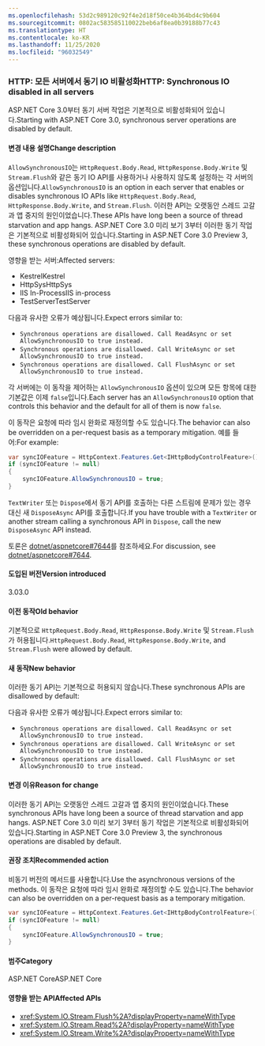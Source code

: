 ```yaml
---
ms.openlocfilehash: 53d2c989120c92f4e2d18f50ce4b364bd4c9b604
ms.sourcegitcommit: 0802ac583585110022beb6af8ea0b39188b77c43
ms.translationtype: HT
ms.contentlocale: ko-KR
ms.lasthandoff: 11/25/2020
ms.locfileid: "96032549"
---
```

### <a name="http-synchronous-io-disabled-in-all-servers"></a><span data-ttu-id="9b41d-101">HTTP: 모든 서버에서 동기 IO 비활성화</span><span class="sxs-lookup"><span data-stu-id="9b41d-101">HTTP: Synchronous IO disabled in all servers</span></span>

<span data-ttu-id="9b41d-102">ASP.NET Core 3.0부터 동기 서버 작업은 기본적으로 비활성화되어 있습니다.</span><span class="sxs-lookup"><span data-stu-id="9b41d-102">Starting with ASP.NET Core 3.0, synchronous server operations are disabled by default.</span></span>

#### <a name="change-description"></a><span data-ttu-id="9b41d-103">변경 내용 설명</span><span class="sxs-lookup"><span data-stu-id="9b41d-103">Change description</span></span>

<span data-ttu-id="9b41d-104">`AllowSynchronousIO`는 `HttpRequest.Body.Read`, `HttpResponse.Body.Write` 및 `Stream.Flush`와 같은 동기 IO API를 사용하거나 사용하지 않도록 설정하는 각 서버의 옵션입니다.</span><span class="sxs-lookup"><span data-stu-id="9b41d-104">`AllowSynchronousIO` is an option in each server that enables or disables synchronous IO APIs like `HttpRequest.Body.Read`, `HttpResponse.Body.Write`, and `Stream.Flush`.</span></span> <span data-ttu-id="9b41d-105">이러한 API는 오랫동안 스레드 고갈과 앱 중지의 원인이었습니다.</span><span class="sxs-lookup"><span data-stu-id="9b41d-105">These APIs have long been a source of thread starvation and app hangs.</span></span> <span data-ttu-id="9b41d-106">ASP.NET Core 3.0 미리 보기 3부터 이러한 동기 작업은 기본적으로 비활성화되어 있습니다.</span><span class="sxs-lookup"><span data-stu-id="9b41d-106">Starting in ASP.NET Core 3.0 Preview 3, these synchronous operations are disabled by default.</span></span>

<span data-ttu-id="9b41d-107">영향을 받는 서버:</span><span class="sxs-lookup"><span data-stu-id="9b41d-107">Affected servers:</span></span>

- <span data-ttu-id="9b41d-108">Kestrel</span><span class="sxs-lookup"><span data-stu-id="9b41d-108">Kestrel</span></span>
- <span data-ttu-id="9b41d-109">HttpSys</span><span class="sxs-lookup"><span data-stu-id="9b41d-109">HttpSys</span></span>
- <span data-ttu-id="9b41d-110">IIS In-Process</span><span class="sxs-lookup"><span data-stu-id="9b41d-110">IIS in-process</span></span>
- <span data-ttu-id="9b41d-111">TestServer</span><span class="sxs-lookup"><span data-stu-id="9b41d-111">TestServer</span></span>

<span data-ttu-id="9b41d-112">다음과 유사한 오류가 예상됩니다.</span><span class="sxs-lookup"><span data-stu-id="9b41d-112">Expect errors similar to:</span></span>

- `Synchronous operations are disallowed. Call ReadAsync or set AllowSynchronousIO to true instead.`
- `Synchronous operations are disallowed. Call WriteAsync or set AllowSynchronousIO to true instead.`
- `Synchronous operations are disallowed. Call FlushAsync or set AllowSynchronousIO to true instead.`

<span data-ttu-id="9b41d-113">각 서버에는 이 동작을 제어하는 `AllowSynchronousIO` 옵션이 있으며 모든 항목에 대한 기본값은 이제 `false`입니다.</span><span class="sxs-lookup"><span data-stu-id="9b41d-113">Each server has an `AllowSynchronousIO` option that controls this behavior and the default for all of them is now `false`.</span></span>

<span data-ttu-id="9b41d-114">이 동작은 요청에 따라 임시 완화로 재정의할 수도 있습니다.</span><span class="sxs-lookup"><span data-stu-id="9b41d-114">The behavior can also be overridden on a per-request basis as a temporary mitigation.</span></span> <span data-ttu-id="9b41d-115">예를 들어:</span><span class="sxs-lookup"><span data-stu-id="9b41d-115">For example:</span></span>

```csharp
var syncIOFeature = HttpContext.Features.Get<IHttpBodyControlFeature>();
if (syncIOFeature != null)
{
    syncIOFeature.AllowSynchronousIO = true;
}
```

<span data-ttu-id="9b41d-116">`TextWriter` 또는 `Dispose`에서 동기 API를 호출하는 다른 스트림에 문제가 있는 경우 대신 새 `DisposeAsync` API를 호출합니다.</span><span class="sxs-lookup"><span data-stu-id="9b41d-116">If you have trouble with a `TextWriter` or another stream calling a synchronous API in `Dispose`, call the new `DisposeAsync` API instead.</span></span>

<span data-ttu-id="9b41d-117">토론은 [dotnet/aspnetcore#7644](https://github.com/dotnet/aspnetcore/issues/7644)를 참조하세요.</span><span class="sxs-lookup"><span data-stu-id="9b41d-117">For discussion, see [dotnet/aspnetcore#7644](https://github.com/dotnet/aspnetcore/issues/7644).</span></span>

#### <a name="version-introduced"></a><span data-ttu-id="9b41d-118">도입된 버전</span><span class="sxs-lookup"><span data-stu-id="9b41d-118">Version introduced</span></span>

<span data-ttu-id="9b41d-119">3.0</span><span class="sxs-lookup"><span data-stu-id="9b41d-119">3.0</span></span>

#### <a name="old-behavior"></a><span data-ttu-id="9b41d-120">이전 동작</span><span class="sxs-lookup"><span data-stu-id="9b41d-120">Old behavior</span></span>

<span data-ttu-id="9b41d-121">기본적으로 `HttpRequest.Body.Read`, `HttpResponse.Body.Write` 및 `Stream.Flush`가 허용됩니다.</span><span class="sxs-lookup"><span data-stu-id="9b41d-121">`HttpRequest.Body.Read`, `HttpResponse.Body.Write`, and `Stream.Flush` were allowed by default.</span></span>

#### <a name="new-behavior"></a><span data-ttu-id="9b41d-122">새 동작</span><span class="sxs-lookup"><span data-stu-id="9b41d-122">New behavior</span></span>

<span data-ttu-id="9b41d-123">이러한 동기 API는 기본적으로 허용되지 않습니다.</span><span class="sxs-lookup"><span data-stu-id="9b41d-123">These synchronous APIs are disallowed by default:</span></span>

<span data-ttu-id="9b41d-124">다음과 유사한 오류가 예상됩니다.</span><span class="sxs-lookup"><span data-stu-id="9b41d-124">Expect errors similar to:</span></span>

- `Synchronous operations are disallowed. Call ReadAsync or set AllowSynchronousIO to true instead.`
- `Synchronous operations are disallowed. Call WriteAsync or set AllowSynchronousIO to true instead.`
- `Synchronous operations are disallowed. Call FlushAsync or set AllowSynchronousIO to true instead.`

#### <a name="reason-for-change"></a><span data-ttu-id="9b41d-125">변경 이유</span><span class="sxs-lookup"><span data-stu-id="9b41d-125">Reason for change</span></span>

<span data-ttu-id="9b41d-126">이러한 동기 API는 오랫동안 스레드 고갈과 앱 중지의 원인이었습니다.</span><span class="sxs-lookup"><span data-stu-id="9b41d-126">These synchronous APIs have long been a source of thread starvation and app hangs.</span></span> <span data-ttu-id="9b41d-127">ASP.NET Core 3.0 미리 보기 3부터 동기 작업은 기본적으로 비활성화되어 있습니다.</span><span class="sxs-lookup"><span data-stu-id="9b41d-127">Starting in ASP.NET Core 3.0 Preview 3, the synchronous operations are disabled by default.</span></span>

#### <a name="recommended-action"></a><span data-ttu-id="9b41d-128">권장 조치</span><span class="sxs-lookup"><span data-stu-id="9b41d-128">Recommended action</span></span>

<span data-ttu-id="9b41d-129">비동기 버전의 메서드를 사용합니다.</span><span class="sxs-lookup"><span data-stu-id="9b41d-129">Use the asynchronous versions of the methods.</span></span> <span data-ttu-id="9b41d-130">이 동작은 요청에 따라 임시 완화로 재정의할 수도 있습니다.</span><span class="sxs-lookup"><span data-stu-id="9b41d-130">The behavior can also be overridden on a per-request basis as a temporary mitigation.</span></span>

```csharp
var syncIOFeature = HttpContext.Features.Get<IHttpBodyControlFeature>();
if (syncIOFeature != null)
{
    syncIOFeature.AllowSynchronousIO = true;
}
```

#### <a name="category"></a><span data-ttu-id="9b41d-131">범주</span><span class="sxs-lookup"><span data-stu-id="9b41d-131">Category</span></span>

<span data-ttu-id="9b41d-132">ASP.NET Core</span><span class="sxs-lookup"><span data-stu-id="9b41d-132">ASP.NET Core</span></span>

#### <a name="affected-apis"></a><span data-ttu-id="9b41d-133">영향을 받는 API</span><span class="sxs-lookup"><span data-stu-id="9b41d-133">Affected APIs</span></span>

- <xref:System.IO.Stream.Flush%2A?displayProperty=nameWithType>
- <xref:System.IO.Stream.Read%2A?displayProperty=nameWithType>
- <xref:System.IO.Stream.Write%2A?displayProperty=nameWithType>

<!--

#### Affected APIs

- `Overload:System.IO.Stream.Flush`
- `Overload:System.IO.Stream.Read`
- `Overload:System.IO.Stream.Write`

-->
